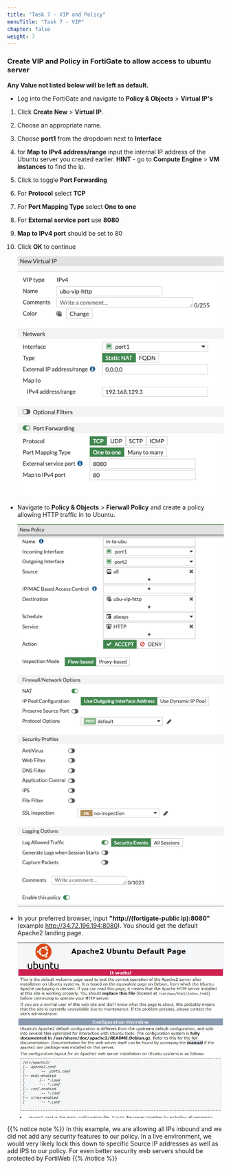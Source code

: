 ```yaml
---
title: "Task 7 - VIP and Policy"
menuTitle: "Task 7 - VIP"
chapter: false
weight: 7
---
```


### Create VIP and Policy in FortiGate to allow access to ubuntu server

  **Any Value not listed below will be left as default.**

* Log into the FortiGate and navigate to **Policy & Objects** > **Virtual IP's**

1. Click **Create New** > **Virtual IP**.
1. Choose an appropriate name.
1. Choose **port1** from the dropdown next to **Interface**
1. for **Map to IPv4 address/range** input the internal IP address of the Ubuntu server you created earlier.  **HINT** - go to **Compute Engine** > **VM instances** to find the ip.
1. Click to toggle **Port Forwarding**
1. For **Protocol** select **TCP**
1. For **Port Mapping Type** select **One to one**
1. For **External service port** use **8080**
1. **Map to IPv4 port** should be set to 80
1. Click **OK** to continue

    ![fortigate-vip-http](fortigate-vip-http.png)

* Navigate to **Policy & Objects** > **Fierwall Policy** and create a policy allowing HTTP traffic in to Ubuntu.

    ![vip-in-pol](vip-in-pol.png)

* In your preferred browser, input **"http://(fortigate-public ip):8080"** (example http://34.72.196.194:8080).  You should get the default Apache2 landing page.

    ![apache2](apache2.png)

{{% notice note %}} In this example, we are allowing all IPs inbound and we did not add any security features to our policy.  In a live environment, we would very likely lock this down to specific Source IP addresses as well as add IPS to our policy.  For even better security web servers should be protected by FortiWeb {{% /notice %}}